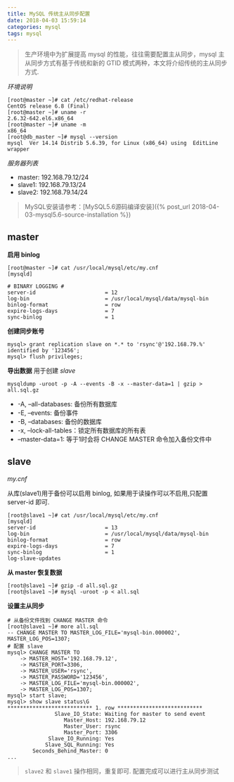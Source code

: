 ```yaml
---
title: MySQL 传统主从同步配置
date: 2018-04-03 15:59:14
categories: mysql
tags: mysql
---
```


> 生产环境中为扩展提高 mysql 的性能，往往需要配置主从同步，mysql 主从同步方式有基于传统和新的 GTID 模式两种，本文将介绍传统的主从同步方式.

<!-- more -->

*环境说明*

```
[root@master ~]# cat /etc/redhat-release
CentOS release 6.8 (Final)
[root@master ~]# uname -r
2.6.32-642.el6.x86_64
[root@master ~]# uname -m
x86_64
[root@db_master ~]# mysql --version
mysql  Ver 14.14 Distrib 5.6.39, for Linux (x86_64) using  EditLine wrapper
```

*服务器列表*

- master: 192.168.79.12/24
- slave1: 192.168.79.13/24
- slave2: 192.168.79.14/24

> MySQL安装请参考：[MySQL5.6源码编译安装]({% post_url 2018-04-03-mysql5.6-source-installation %})

## master

**启用 binlog**

```
[root@master ~]# cat /usr/local/mysql/etc/my.cnf
[mysqld]

# BINARY LOGGING #
server-id                      = 12
log-bin                        = /usr/local/mysql/data/mysql-bin
binlog-format                  = row
expire-logs-days               = 7
sync-binlog                    = 1
```

**创建同步账号**

```
mysql> grant replication slave on *.* to 'rsync'@'192.168.79.%' identified by '123456';
mysql> flush privileges;
```

**导出数据**
用于创建 *slave*

```
mysqldump -uroot -p -A --events -B -x --master-data=1 | gzip > all.sql.gz
```

- -A, –all-databases: 备份所有数据库
- -E, –events: 备份事件
- -B, –databases: 备份的数据库
- -x, –lock-all-tables：锁定所有数据库的所有表
- –master-data=1: 等于1时会将 CHANGE MASTER 命令加入备份文件中


## slave

*my.cnf*

从库(slave1)用于备份可以启用 binlog, 如果用于读操作可以不启用,只配置 server-id 即可.

```
[root@slave1 ~]# cat /usr/local/mysql/etc/my.cnf
[mysqld]
server-id                      = 13
log-bin                        = /usr/local/mysql/data/mysql-bin
binlog-format                  = row
expire-logs-days               = 7
sync-binlog                    = 1
log-slave-updates
```

**从 master 恢复数据**

```
[root@slave1 ~]# gzip -d all.sql.gz
[root@slave1 ~]# mysql -uroot -p < all.sql
```

**设置主从同步**

```
# 从备份文件找到 CHANGE MASTER 命令
[root@slave1 ~]# more all.sql
-- CHANGE MASTER TO MASTER_LOG_FILE='mysql-bin.000002', MASTER_LOG_POS=1307;
# 配置 slave
mysql> CHANGE MASTER TO
    -> MASTER_HOST='192.168.79.12',
    -> MASTER_PORT=3306,
    -> MASTER_USER='rsync',
    -> MASTER_PASSWORD='123456',
    -> MASTER_LOG_FILE='mysql-bin.000002',
    -> MASTER_LOG_POS=1307;
mysql> start slave;
mysql> show slave status\G
*************************** 1. row ***************************
               Slave_IO_State: Waiting for master to send event
                  Master_Host: 192.168.79.12
                  Master_User: rsync
                  Master_Port: 3306
             Slave_IO_Running: Yes
            Slave_SQL_Running: Yes
        Seconds_Behind_Master: 0
...
```

> `slave2` 和 `slave1` 操作相同，重复即可. 配置完成可以进行主从同步测试
